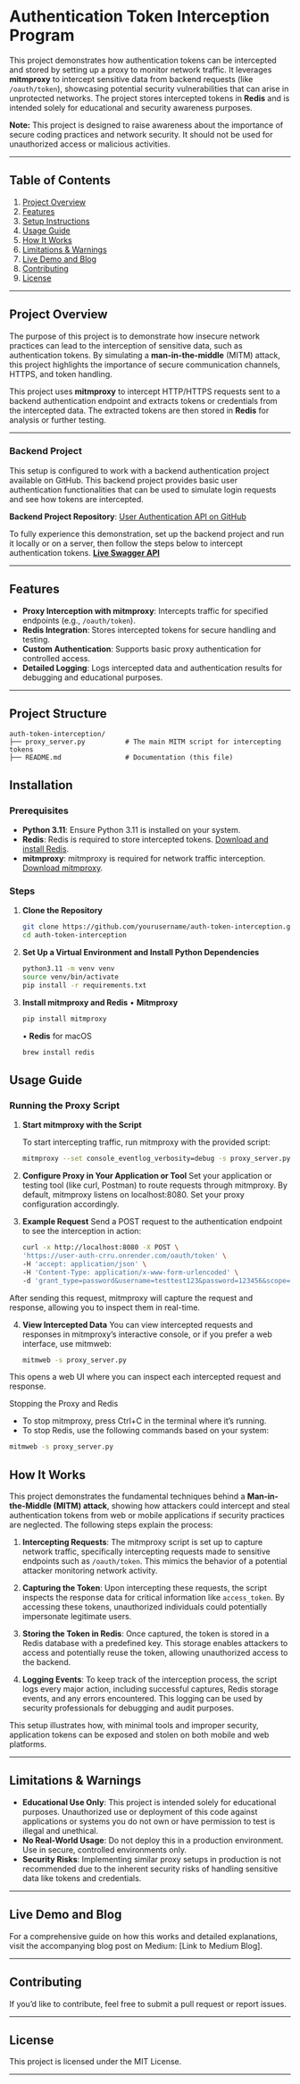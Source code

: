 # **Authentication Token Interception Program**

This project demonstrates how authentication tokens can be intercepted and stored by setting up a proxy to monitor network traffic. It leverages **mitmproxy** to intercept sensitive data from backend requests (like `/oauth/token`), showcasing potential security vulnerabilities that can arise in unprotected networks. The project stores intercepted tokens in **Redis** and is intended solely for educational and security awareness purposes.

**Note:** This project is designed to raise awareness about the importance of secure coding practices and network security. It should not be used for unauthorized access or malicious activities.

---

## **Table of Contents**

1. [Project Overview](#project-overview)
2. [Features](#features)
3. [Setup Instructions](#setup-instructions)
4. [Usage Guide](#usage-guide)
5. [How It Works](#how-it-works)
6. [Limitations & Warnings](#limitations--warnings)
7. [Live Demo and Blog](#live-demo-and-blog)
8. [Contributing](#contributing)
9. [License](#license)

---

## **Project Overview**

The purpose of this project is to demonstrate how insecure network practices can lead to the interception of sensitive data, such as authentication tokens. By simulating a **man-in-the-middle** (MITM) attack, this project highlights the importance of secure communication channels, HTTPS, and token handling.

This project uses **mitmproxy** to intercept HTTP/HTTPS requests sent to a backend authentication endpoint and extracts tokens or credentials from the intercepted data. The extracted tokens are then stored in **Redis** for analysis or further testing.

---

### **Backend Project**

This setup is configured to work with a backend authentication project available on GitHub. This backend project provides basic user authentication functionalities that can be used to simulate login requests and see how tokens are intercepted.

**Backend Project Repository**: [User Authentication API on GitHub]([https://github.com/yourusername/user-auth-crru](https://github.com/akutayural/async-fastapi-base-setup))

To fully experience this demonstration, set up the backend project and run it locally or on a server, then follow the steps below to intercept authentication tokens.
[**Live Swagger API**](https://user-auth-crru.onrender.com/docs#/)

---

## **Features**

- **Proxy Interception with mitmproxy**: Intercepts traffic for specified endpoints (e.g., `/oauth/token`).
- **Redis Integration**: Stores intercepted tokens for secure handling and testing.
- **Custom Authentication**: Supports basic proxy authentication for controlled access.
- **Detailed Logging**: Logs intercepted data and authentication results for debugging and educational purposes.

---

## **Project Structure**

```plaintext
auth-token-interception/
├── proxy_server.py          # The main MITM script for intercepting tokens
├── README.md                # Documentation (this file)
```

## **Installation**

### **Prerequisites**

- **Python 3.11**: Ensure Python 3.11 is installed on your system.
- **Redis**: Redis is required to store intercepted tokens. [Download and install Redis](https://redis.io/download).
- **mitmproxy**: mitmproxy is required for network traffic interception. [Download mitmproxy](https://mitmproxy.org/).

### **Steps**

1. **Clone the Repository**

   ```bash
   git clone https://github.com/yourusername/auth-token-interception.git
   cd auth-token-interception
   ```
   
2. **Set Up a Virtual Environment and Install Python Dependencies**

   ```bash
   python3.11 -m venv venv
   source venv/bin/activate
   pip install -r requirements.txt
   ```
3. **Install mitmproxy and Redis**
   •	**Mitmproxy**
   ```bash
   pip install mitmproxy
   ```
   •	**Redis** for macOS
   ```bash
   brew install redis
   ```
   
## **Usage Guide**

### **Running the Proxy Script**

1. **Start mitmproxy with the Script**

   To start intercepting traffic, run mitmproxy with the provided script:

   ```bash
   mitmproxy --set console_eventlog_verbosity=debug -s proxy_server.py
   ```

2. **Configure Proxy in Your Application or Tool**
Set your application or testing tool (like curl, Postman) to route requests through mitmproxy. By default, mitmproxy listens on localhost:8080. Set your proxy configuration accordingly.

3. **Example Request**
Send a POST request to the authentication endpoint to see the interception in action:

   ```bash
   curl -x http://localhost:8080 -X POST \
   'https://user-auth-crru.onrender.com/oauth/token' \
   -H 'accept: application/json' \
   -H 'Content-Type: application/x-www-form-urlencoded' \
   -d 'grant_type=password&username=testtest123&password=123456&scope=&client_id=string&client_secret=string'
   ```

After sending this request, mitmproxy will capture the request and response, allowing you to inspect them in real-time.

4. **View Intercepted Data**
You can view intercepted requests and responses in mitmproxy’s interactive console, or if you prefer a web interface, use mitmweb:
   ```bash
   mitmweb -s proxy_server.py
   ```
This opens a web UI where you can inspect each intercepted request and response.

Stopping the Proxy and Redis

- To stop mitmproxy, press Ctrl+C in the terminal where it’s running.
- To stop Redis, use the following commands based on your system:
```bash
mitmweb -s proxy_server.py
 ```
## **How It Works**

This project demonstrates the fundamental techniques behind a **Man-in-the-Middle (MITM) attack**, showing how attackers could intercept and steal authentication tokens from web or mobile applications if security practices are neglected. The following steps explain the process:

1. **Intercepting Requests**: The mitmproxy script is set up to capture network traffic, specifically intercepting requests made to sensitive endpoints such as `/oauth/token`. This mimics the behavior of a potential attacker monitoring network activity.
   
2. **Capturing the Token**: Upon intercepting these requests, the script inspects the response data for critical information like `access_token`. By accessing these tokens, unauthorized individuals could potentially impersonate legitimate users.

3. **Storing the Token in Redis**: Once captured, the token is stored in a Redis database with a predefined key. This storage enables attackers to access and potentially reuse the token, allowing unauthorized access to the backend.

4. **Logging Events**: To keep track of the interception process, the script logs every major action, including successful captures, Redis storage events, and any errors encountered. This logging can be used by security professionals for debugging and audit purposes.

This setup illustrates how, with minimal tools and improper security, application tokens can be exposed and stolen on both mobile and web platforms.

---

## **Limitations & Warnings**

- **Educational Use Only**: This project is intended solely for educational purposes. Unauthorized use or deployment of this code against applications or systems you do not own or have permission to test is illegal and unethical.
- **No Real-World Usage**: Do not deploy this in a production environment. Use in secure, controlled environments only.
- **Security Risks**: Implementing similar proxy setups in production is not recommended due to the inherent security risks of handling sensitive data like tokens and credentials.

---

## **Live Demo and Blog**

For a comprehensive guide on how this works and detailed explanations, visit the accompanying blog post on Medium: [Link to Medium Blog].

---

## **Contributing**

If you’d like to contribute, feel free to submit a pull request or report issues.

---

## **License**

This project is licensed under the MIT License.

---











